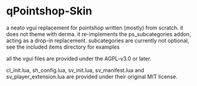 # qPointshop-Skin
a neato vgui replacement for pointshop written (mostly) from scratch. it does not theme with derma. it re-implements the ps_subcategories addon, acting as a drop-in replacement. subcategories are currently not optional, see the included items directory for examples

all the vgui files are provided under the AGPL-v3.0 or later.

cl_init.lua, sh_config.lua, sv_init.lua, sv_manifest.lua and sv_player_extension.lua are provided under their original MIT license.
